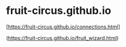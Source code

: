 # fruit-circus.github.io

[https://fruit-circus.github.io/connections.html]

(https://fruit-circus.github.io/fruit_wizard.html)
